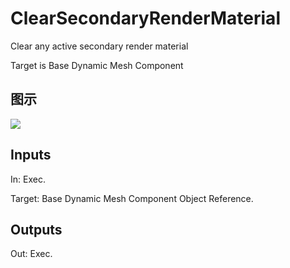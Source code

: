 # ClearSecondaryRenderMaterial

Clear any active secondary render material

Target is Base Dynamic Mesh Component

## 图示

![]($-20221218-18455618.png)

## Inputs

In: Exec.

Target: Base Dynamic Mesh Component Object Reference.  

## Outputs

Out: Exec.

